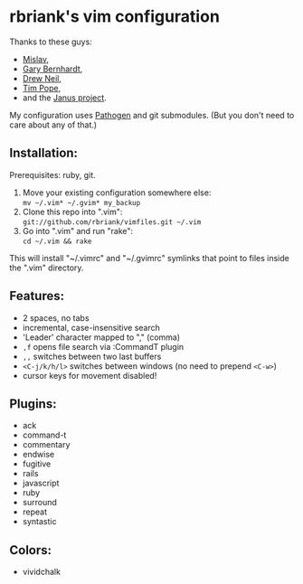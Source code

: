 rbriank's vim configuration
==========================

Thanks to these guys:
* [Mislav](https://github.com/mislav),
* [Gary Bernhardt](http://destroyallsoftware.com),
* [Drew Neil](http://vimcasts.org),
* [Tim Pope](http://tbaggery.com),
* and the [Janus project](https://github.com/carlhuda/janus).

My configuration uses [Pathogen](https://github.com/tpope/vim-pathogen) and git submodules.
(But you don't need to care about any of that.)

## Installation:

Prerequisites: ruby, git.

1. Move your existing configuration somewhere else:  
   `mv ~/.vim* ~/.gvim* my_backup`
2. Clone this repo into ".vim":  
   `git://github.com/rbriank/vimfiles.git ~/.vim`
3. Go into ".vim" and run "rake":  
   `cd ~/.vim && rake`

This will install "~/.vimrc" and "~/.gvimrc" symlinks that point to
files inside the ".vim" directory.

## Features:

* 2 spaces, no tabs
* incremental, case-insensitive search
* 'Leader' character mapped to "," (comma)
* `,f` opens file search via :CommandT plugin
* `,,` switches between two last buffers
* `<C-j/k/h/l>` switches between windows (no need to prepend `<C-w>`)
* cursor keys for movement disabled!

## Plugins:

* ack
* command-t
* commentary
* endwise
* fugitive
* rails
* javascript
* ruby
* surround
* repeat
* syntastic

## Colors:

* vividchalk

